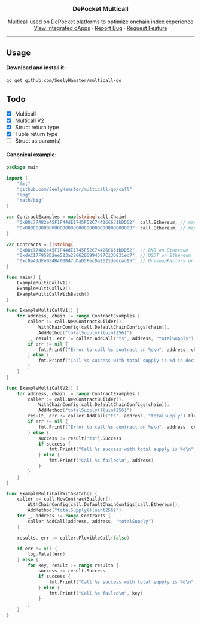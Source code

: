<br />
<div align="center">
<h3 align="center">DePocket Multicall</h3>
  <p align="center">
    Multicall used on DePocket platforms to optimize onchain index experience
    <br />
    <a href="https://app.depocket.com/listing">View Integrated dApps</a>
    ·
    <a href="https://github.com/SeelyHamster/multicall-go/issues">Report Bug</a>
    ·
    <a href="https://github.com/SeelyHamster/multicall-go/issues">Request Feature</a>
  </p>
</div>

----

## Usage

#### Download and install it:

```sh
go get github.com/SeelyHamster/multicall-go
```

## Todo

- [x] Multicall 
- [x] Multicall V2
- [x] Struct return type
- [x] Tuple return type
- [ ] Struct as param(s)

#### Canonical example:

```go
package main

import (
	"fmt"
	"github.com/SeelyHamster/multicall-go/call"
	"log"
	"math/big"
)

var ContractExamples = map[string]call.Chain{
	"0xB8c77482e45F1F44dE1745F52C74426C631bDD52": call.Ethereum, // map[BNB:chain]
	"0x0000000000000000000000000000000000000000": call.Ethereum, // map[null_address:chain]
}

var Contracts = []string{
	"0xB8c77482e45F1F44dE1745F52C74426C631bDD52", // BNB on Ethereum
	"0xdAC17F958D2ee523a2206206994597C13D831ec7", // USDT on Ethereum
	"0xc0a47dFe034B400B47bDaD5FecDa2621de6c4d95", // UniswapFactory on Ethereum
}

func main() {
	ExampleMultiCallV1()
	ExampleMultiCallV2()
	ExampleMultiCallWithBatch()
}

func ExampleMultiCallV1() {
	for address, chain := range ContractExamples {
		caller := call.NewContractBuilder().
			WithChainConfig(call.DefaultChainConfigs[chain]).
			AddMethod("totalSupply()(uint256)")
		_, result, err := caller.AddCall("ts", address, "totalSupply").Call(nil)
		if err != nil {
			fmt.Printf("Error to call %s contract on %s\n", address, chain)
		} else {
			fmt.Printf("Call %s success with total supply is %d in decimals\n", address, result["ts"][0].(*big.Int))
		}
	}
}

func ExampleMultiCallV2() {
	for address, chain := range ContractExamples {
		caller := call.NewContractBuilder().
			WithChainConfig(call.DefaultChainConfigs[chain]).
			AddMethod("totalSupply()(uint256)")
		result, err := caller.AddCall("ts", address, "totalSupply").FlexibleCall(true)
		if err != nil {
			fmt.Printf("Error to call %s contract on %s\n", address, chain)
		} else {
			success := result["ts"].Success
			if success {
				fmt.Printf("Call %s success with total supply is %d\n", address, result["ts"].ReturnData[0].(*big.Int))
			} else {
				fmt.Printf("Call %s failed\n", address)
			}
		}
	}
}

func ExampleMultiCallWithBatch() {
	caller := call.NewContractBuilder().
		WithChainConfig(call.DefaultChainConfigs[call.Ethereum]).
		AddMethod("totalSupply()(uint256)")
	for _, address := range Contracts {
		caller.AddCall(address, address, "totalSupply")
	}

	results, err := caller.FlexibleCall(false)

	if err != nil {
		log.Fatal(err)
	} else {
		for key, result := range results {
			success := result.Success
			if success {
				fmt.Printf("Call %s success with total supply is %d\n", key, result.ReturnData[0].(*big.Int))
			} else {
				fmt.Printf("Call %s failed\n", key)
			}
		}
	}
}

```

